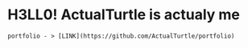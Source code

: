# H3LL0! ActualTurtle is actualy me

```portfolio - > [LINK](https://github.com/ActualTurtle/portfolio)```
